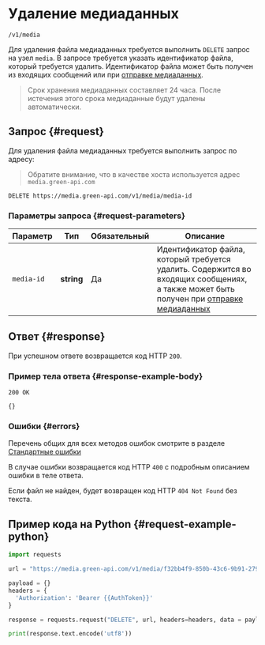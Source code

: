 # Удаление медиаданных

`/v1/media`

Для удаления файла медиаданных требуется выполнить `DELETE` запрос на узел `media`. В запросе требуется указать идентификатор файла, который требуется удалить. Идентификатор файла может быть получен из входящих сообщений или при [отправке медиаданных](upload.md).

> Срок хранения медиаданных составляет 24 часа. После истечения этого срока медиаданные будут удалены автоматически.

## Запрос {#request}

Для удаления файла медиаданных требуется выполнить запрос по адресу:

> Обратите внимание, что в качестве хоста используется адрес `media.green-api.com`

```
DELETE https://media.green-api.com/v1/media/media-id
```

### Параметры запроса {#request-parameters}

Параметр | Тип | Обязательный | Описание
----- | ----- | ----- | -----
`media-id` | **string** | Да | Идентификатор файла, который требуется удалить. Содержится во входящих сообщениях, а также может быть получен при [отправке медиаданных](upload.md) 


## Ответ {#response}

При успешном ответе возвращается код HTTP `200`.

### Пример тела ответа {#response-example-body}

```
200 OK
```

```
{}
```

### Ошибки {#errors}

Перечень общих для всех методов ошибок смотрите в разделе [Стандартные ошибки](../errors.md)

В случае ошибки возвращается код HTTP `400` с подробным описанием ошибки в теле ответа.

Если файл не найден, будет возвращен код HTTP `404 Not Found` без текста.

## Пример кода на Python  {#request-example-python}

```python
import requests

url = "https://media.green-api.com/v1/media/f32bb4f9-850b-43c6-9b91-279831914c95"

payload = {}
headers = {
  'Authorization': 'Bearer {{AuthToken}}'
}

response = requests.request("DELETE", url, headers=headers, data = payload)

print(response.text.encode('utf8'))
```
